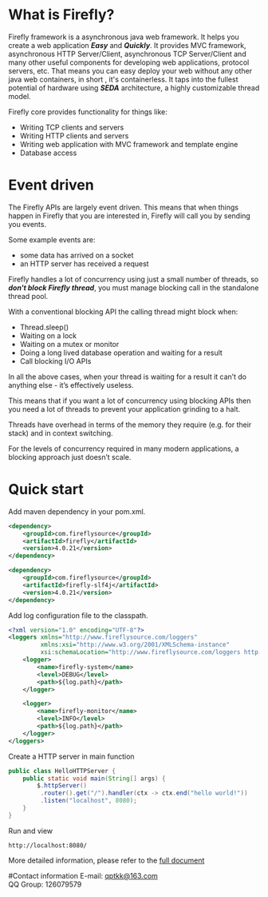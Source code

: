 # What is Firefly?

Firefly framework is a asynchronous java web framework. It helps you create a web application ***Easy*** and ***Quickly***. It provides MVC framework, asynchronous HTTP Server/Client, asynchronous TCP Server/Client and many other useful components for developing web applications, protocol servers, etc. That means you can easy deploy your web without any other java web containers, in short , it's containerless. It taps into the fullest potential of hardware using ***SEDA*** architecture, a highly customizable thread model.  

Firefly core provides functionality for things like:
- Writing TCP clients and servers
- Writing HTTP clients and servers
- Writing web application with MVC framework and template engine
- Database access

# Event driven

The Firefly APIs are largely event driven. This means that when things happen in Firefly that you are interested in, Firefly will call you by sending you events.

Some example events are:
- some data has arrived on a socket
- an HTTP server has received a request

Firefly handles a lot of concurrency using just a small number of threads, so ***don't block Firefly thread***, you must manage blocking call in the standalone thread pool.  

With a conventional blocking API the calling thread might block when:
- Thread.sleep()
- Waiting on a lock
- Waiting on a mutex or monitor
- Doing a long lived database operation and waiting for a result
- Call blocking I/O APIs

In all the above cases, when your thread is waiting for a result it can’t do anything else - it’s effectively useless.

This means that if you want a lot of concurrency using blocking APIs then you need a lot of threads to prevent your application grinding to a halt.

Threads have overhead in terms of the memory they require (e.g. for their stack) and in context switching.

For the levels of concurrency required in many modern applications, a blocking approach just doesn’t scale.

# Quick start

Add maven dependency in your pom.xml.
```xml
<dependency>
    <groupId>com.fireflysource</groupId>
    <artifactId>firefly</artifactId>
    <version>4.0.21</version>
</dependency>

<dependency>
    <groupId>com.fireflysource</groupId>
    <artifactId>firefly-slf4j</artifactId>
    <version>4.0.21</version>
</dependency>
```

Add log configuration file to the classpath.
```xml
<?xml version="1.0" encoding="UTF-8"?>
<loggers xmlns="http://www.fireflysource.com/loggers"
         xmlns:xsi="http://www.w3.org/2001/XMLSchema-instance"
         xsi:schemaLocation="http://www.fireflysource.com/loggers http://www.fireflysource.com/loggers.xsd">
    <logger>
        <name>firefly-system</name>
        <level>DEBUG</level>
        <path>${log.path}</path>
    </logger>

    <logger>
        <name>firefly-monitor</name>
        <level>INFO</level>
        <path>${log.path}</path>
    </logger>
</loggers>
```

Create a HTTP server in main function
```java
public class HelloHTTPServer {
    public static void main(String[] args) {
        $.httpServer()
         .router().get("/").handler(ctx -> ctx.end("hello world!"))
         .listen("localhost", 8080);
    }
}
```

Run and view

```
http://localhost:8080/
```
More detailed information, please refer to the [full document](http://www.fireflysource.com/docs/http-server-and-client.html)

#Contact information
E-mail: qptkk@163.com  
QQ Group: 126079579
